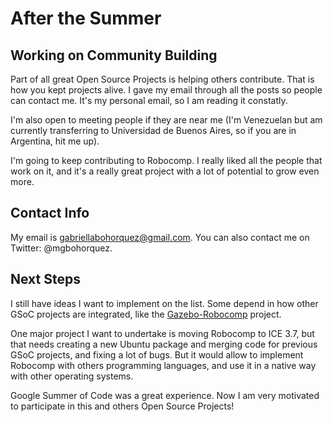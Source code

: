 # After the Summer

## Working on Community Building

Part of all great Open Source Projects is helping others contribute. That is how you kept projects alive. I gave my email through all the posts so people can contact me. It's my personal email, so I am reading it constatly.

I'm also open to meeting people if they are near me (I'm Venezuelan but am currently transferring to Universidad de Buenos Aires, so if you are in Argentina, hit me up).

I'm going to keep contributing to Robocomp. I really liked all the people that work on it, and it's a really great project with a lot of potential to grow even more.
## Contact Info

My email is gabriellabohorquez@gmail.com. You can also contact me on Twitter: @mgbohorquez.

## Next Steps

I still have ideas I want to implement on the list. Some depend in how other GSoC projects are integrated, like the [Gazebo-Robocomp](https://robocomp.github.io/web/gsoc/2018/akash_kumar_singh/post11) project.

One major project I want to undertake is moving Robocomp to ICE 3.7, but that needs creating a new Ubuntu package and merging code for previous GSoC projects, and fixing a lot of bugs. But it would allow to implement Robocomp with others programming languages, and use it in a native way with other operating systems.

Google Summer of Code was a great experience. Now I am very motivated to participate in this and others Open Source Projects!



